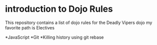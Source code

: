 introduction to Dojo Rules
==========================

This repository contains a list of dojo rules for the Deadly Vipers dojo
my favorite path is Electives

*JavaScript
*Git
*Killing history using git rebase